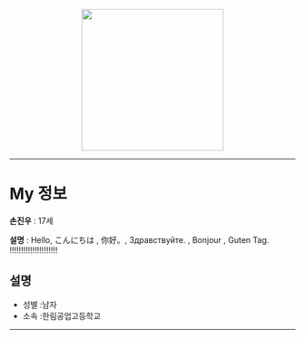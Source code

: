 <p align="center">
  <img src="https://github.com/user-attachments/assets/35ef1c0e-8b7a-40ba-91fc-1f3e7b0b8084" width="250" height="250">
</p>

----------------

# My 정보

**손진우** : 17세

**설명** : Hello, こんにちは , 你好。, Здравствуйте. , Bonjour , Guten Tag. !!!!!!!!!!!!!!!!!!!!!


## 설명

- 성별 :남자
- 소속 :한림공업고등학교

----------

